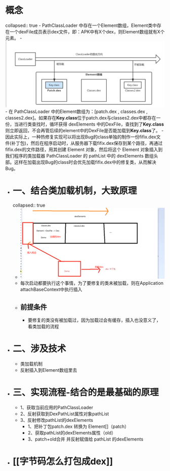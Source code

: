 # 概念
collapsed:: true
	- PathClassLoader 中存在一个Element数组，Element类中存在一个dexFile成员表示dex文件，即：APK中有X个dex，则Element数组就有X个元素。
	- ![image.png](../assets/image_1689676442789_0.png)
	- 在 PathClassLoader 中的Element数组为：[patch.dex , classes.dex , classes2.dex]。如果存在**Key.class**位于patch.dex与classes2.dex中都存在一份，当进行类查找时，循环获得 dexElements 中的DexFile，查找到了**Key.class**则立即返回，不会再管后续的element中的DexFile是否能加载到**Key.class**了。
	- 因此实际上，一种热修复实现可以将出现Bug的class单独的制作一份fifix.dex文件(补丁包)，然后在程序启动时，从服务器下载fifix.dex保存到某个路径，再通过fifix.dex的文件路径，用其创建 Element 对象，然后将这个 Element 对象插入到我们程序的类加载器 PathClassLoader 的 pathList 中的 dexElements 数组头部。这样在加载出现Bug的class时会优先加载fifix.dex中的修复类，从而解决Bug。
- # 一、结合类加载机制，大致原理
  collapsed:: true
	- ![image.png](../assets/image_1689675997601_0.png)
	- 每次启动都要执行这个事情，为了要修复的类未被加载，则在Application  attachBaseContext中执行插入
	- ## 前提条件
		- 要修复的类没有被加载过，因为加载过会有缓存，插入也没意义了，看类加载的流程
- # 二、涉及技术
	- 类加载机制
	- 反射插入到Element数组里去
- # 三、实现流程-结合的是最基础的原理
	- 1、获取当前应用的PathClassLoader
	- 2、反射获取到DexPathList属性对象pathList
	- 3、反射修改pathList的dexElements
		- 1、把补丁包patch.dex 转换为 Element[]（patch）
		- 2、获取pathList的dexElements属性（old）
		- 3、patch+old合并 并反射赋值给 pathList 的dexElements
- # [[字节码怎么打包成dex]]